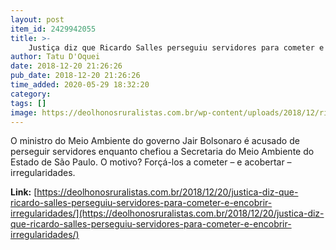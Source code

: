 ```yaml
---
layout: post
item_id: 2429942055
title: >-
    Justiça diz que Ricardo Salles perseguiu servidores para cometer e encobrir irregularidades
author: Tatu D'Oquei
date: 2018-12-20 21:26:26
pub_date: 2018-12-20 21:26:26
time_added: 2020-05-29 18:32:20
category: 
tags: []
image: https://deolhonosruralistas.com.br/wp-content/uploads/2018/12/ricardosalles-endireita.jpg
---
```


O ministro do Meio Ambiente do governo Jair Bolsonaro é acusado de perseguir servidores enquanto chefiou a Secretaria do Meio Ambiente do Estado de São Paulo. O motivo? Forçá-los a cometer – e acobertar – irregularidades.

**Link:** [https://deolhonosruralistas.com.br/2018/12/20/justica-diz-que-ricardo-salles-perseguiu-servidores-para-cometer-e-encobrir-irregularidades/](https://deolhonosruralistas.com.br/2018/12/20/justica-diz-que-ricardo-salles-perseguiu-servidores-para-cometer-e-encobrir-irregularidades/)

